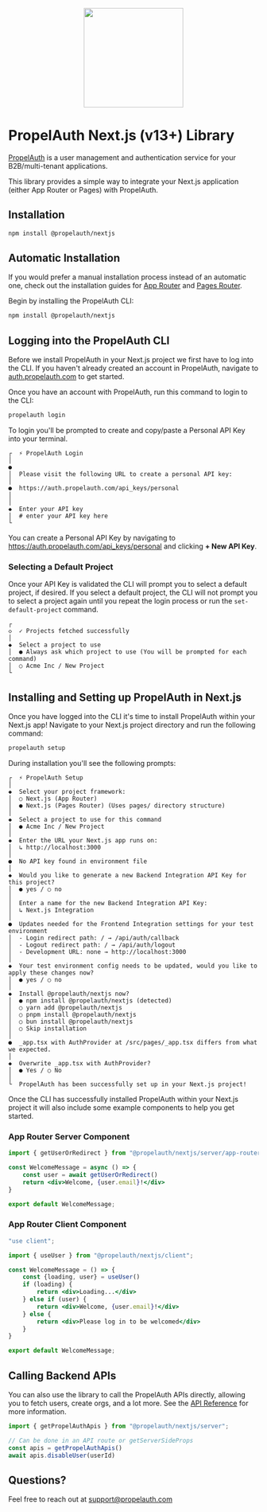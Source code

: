 <p align="center">
  <a href="https://www.propelauth.com?ref=github" target="_blank" align="center">
    <img src="https://www.propelauth.com/imgs/lockup.svg" width="200">
  </a>
</p>


# PropelAuth Next.js (v13+) Library

[PropelAuth](https://www.propelauth.com?utm_source=github&utm_medium=library&utm_campaign=nextjs) is a user management and authentication service for your B2B/multi-tenant applications.

This library provides a simple way to integrate your Next.js application (either App Router or Pages) with PropelAuth.

## Installation

```bash
npm install @propelauth/nextjs
```

## Automatic Installation

If you would prefer a manual installation process instead of an automatic one, check out the installation guides for [App Router](https://docs.propelauth.com/reference/fullstack-apis/nextjsapp/installation-and-setup) and [Pages Router](https://docs.propelauth.com/reference/fullstack-apis/nextjspages/installation-and-setup).

Begin by installing the PropelAuth CLI:

```bash
npm install @propelauth/nextjs
```

## Logging into the PropelAuth CLI

Before we install PropelAuth in your Next.js project we first have to log into the CLI. If you haven't already created an account in PropelAuth, navigate to [auth.propelauth.com](https://auth.propelauth.com/en/signup) to get started.

Once you have an account with PropelAuth, run this command to login to the CLI:

```bash
propelauth login
```

To login you'll be prompted to create and copy/paste a Personal API Key into your terminal.

```
┌  ⚡ PropelAuth Login
│
●  
│  Please visit the following URL to create a personal API key:
│
●  https://auth.propelauth.com/api_keys/personal
│
│
◆  Enter your API key
│  # enter your API key here
└
```

You can create a Personal API Key by navigating to https://auth.propelauth.com/api_keys/personal and clicking **+ New API Key**.


### Selecting a Default Project

Once your API Key is validated the CLI will prompt you to select a default project, if desired. If you select a default project, the CLI will not prompt you to select a project again until you repeat the login process or run the `set-default-project` command.

```
┌ 
◇  ✓ Projects fetched successfully
│
◆  Select a project to use
│  ● Always ask which project to use (You will be prompted for each command)
│  ○ Acme Inc / New Project
└
```

## Installing and Setting up PropelAuth in Next.js

Once you have logged into the CLI it's time to install PropelAuth within your Next.js app! Navigate to your Next.js project directory and run the following command:

```bash
propelauth setup
```

During installation you'll see the following prompts:

```
┌  ⚡ PropelAuth Setup
│
◆  Select your project framework:
│  ○ Next.js (App Router)
│  ● Next.js (Pages Router) (Uses pages/ directory structure)
│
◆  Select a project to use for this command
│  ● Acme Inc / New Project
│
◆  Enter the URL your Next.js app runs on:
│  ↳ http://localhost:3000
│
●  No API key found in environment file
│
◆  Would you like to generate a new Backend Integration API Key for this project?
│  ● yes / ○ no
│
│  Enter a name for the new Backend Integration API Key:
│  ↳ Next.js Integration
│
●  Updates needed for the Frontend Integration settings for your test environment
│  - Login redirect path: / → /api/auth/callback
│  - Logout redirect path: / → /api/auth/logout
│  - Development URL: none → http://localhost:3000
│
◆  Your test environment config needs to be updated, would you like to apply these changes now?
│  ● yes / ○ no
│
◆  Install @propelauth/nextjs now?
│  ● npm install @propelauth/nextjs (detected)
│  ○ yarn add @propelauth/nextjs
│  ○ pnpm install @propelauth/nextjs
│  ○ bun install @propelauth/nextjs
│  ○ Skip installation
│
●  _app.tsx with AuthProvider at /src/pages/_app.tsx differs from what we expected.
│
◆  Overwrite _app.tsx with AuthProvider?
│  ● Yes / ○ No
│
└  PropelAuth has been successfully set up in your Next.js project!
```

Once the CLI has successfully installed PropelAuth within your Next.js project it will also include some example components to help you get started.

### App Router Server Component

```jsx {{ title: "Server Component" }}
import { getUserOrRedirect } from "@propelauth/nextjs/server/app-router";

const WelcomeMessage = async () => {
    const user = await getUserOrRedirect()
    return <div>Welcome, {user.email}!</div>
}

export default WelcomeMessage;
```

### App Router Client Component

```jsx
"use client";

import { useUser } from "@propelauth/nextjs/client";

const WelcomeMessage = () => {
    const {loading, user} = useUser()
    if (loading) {
        return <div>Loading...</div>
    } else if (user) {
        return <div>Welcome, {user.email}!</div>
    } else {
        return <div>Please log in to be welcomed</div>
    }
}

export default WelcomeMessage;
```

## Calling Backend APIs

You can also use the library to call the PropelAuth APIs directly, allowing you to fetch users, create orgs, and a lot more. 
See the [API Reference](https://docs.propelauth.com/reference) for more information.

```typescript
import { getPropelAuthApis } from "@propelauth/nextjs/server";

// Can be done in an API route or getServerSideProps
const apis = getPropelAuthApis()
await apis.disableUser(userId)
```

## Questions?

Feel free to reach out at support@propelauth.com

